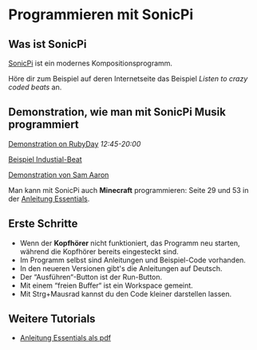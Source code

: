 # Programmieren mit SonicPi

## Was ist SonicPi

[SonicPi](sonic-pi.net) ist ein modernes Kompositionsprogramm.

Höre dir zum Beispiel auf deren Internetseite das Beispiel *Listen to crazy coded beats* an.


## Demonstration, wie man mit SonicPi Musik programmiert

[Demonstration on RubyDay](https://www.youtube.com/watch?v=r2xMo3J8-CA) *12:45-20:00*

[Beispiel Industial-Beat](https://www.youtube.com/watch?v=iuDsyRNUMb0)

[Demonstration von Sam Aaron](https://www.youtube.com/watch?v=e_CQpFaTGyw&list=PLZTeQvgAyeOCEHLtg2iENMNWxuWkjfsrK)

Man kann mit SonicPi auch **Minecraft** programmieren: Seite 29 und 53 in der [Anleitung Essentials](https://www.raspberrypi.org/magpi/issues/essentials-sonic-pi-v1/).

## Erste Schritte

* Wenn der **Kopfhörer** nicht funktioniert, das Programm neu starten, während die Kopfhörer bereits eingesteckt sind.
* Im Programm selbst sind Anleitungen und Beispiel-Code vorhanden.
* In den neueren Versionen gibt's die Anleitungen auf Deutsch.
* Der “Ausführen“-Button ist der Run-Button.
* Mit einem “freien Buffer“ ist ein Workspace gemeint.
*  Mit Strg+Mausrad kannst du den Code kleiner darstellen lassen.

## Weitere Tutorials

* [Anleitung Essentials als pdf](https://www.raspberrypi.org/magpi/issues/essentials-sonic-pi-v1/)
